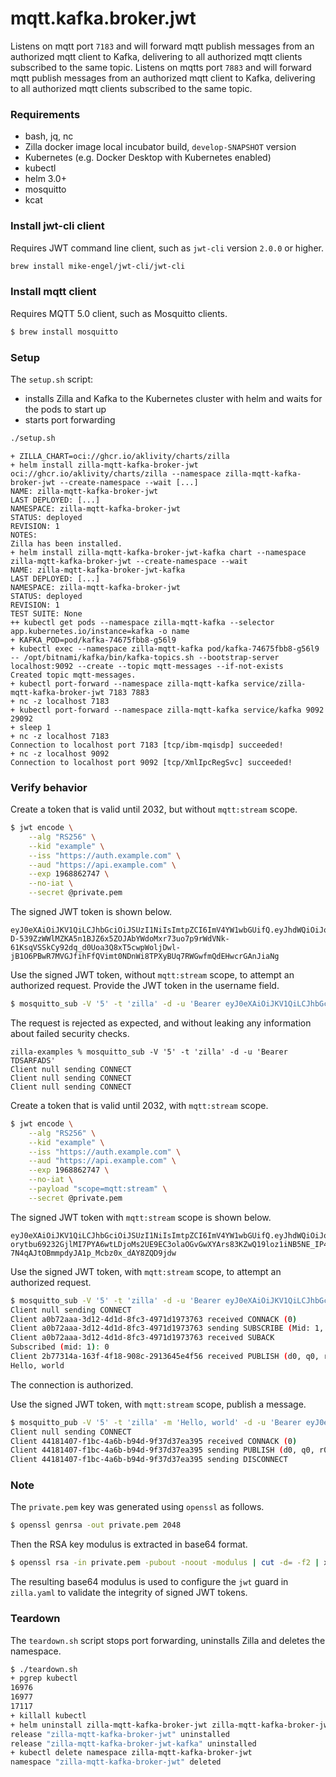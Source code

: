 # mqtt.kafka.broker.jwt

Listens on mqtt port `7183` and will forward mqtt publish messages from an authorized mqtt client to Kafka, delivering to all authorized mqtt clients subscribed to the same topic.
Listens on mqtts port `7883` and will forward mqtt publish messages from an authorized mqtt client to Kafka, delivering to all authorized mqtt clients subscribed to the same topic.

### Requirements

- bash, jq, nc
- Zilla docker image local incubator build, `develop-SNAPSHOT` version
- Kubernetes (e.g. Docker Desktop with Kubernetes enabled)
- kubectl
- helm 3.0+
- mosquitto
- kcat

### Install jwt-cli client

Requires JWT command line client, such as `jwt-cli` version `2.0.0` or higher.

```bash
brew install mike-engel/jwt-cli/jwt-cli
```

### Install mqtt client

Requires MQTT 5.0 client, such as Mosquitto clients.

```bash
$ brew install mosquitto
```

### Setup

The `setup.sh` script:
- installs Zilla and Kafka to the Kubernetes cluster with helm and waits for the pods to start up
- starts port forwarding

```bash
./setup.sh   
```

```text
+ ZILLA_CHART=oci://ghcr.io/aklivity/charts/zilla
+ helm install zilla-mqtt-kafka-broker-jwt oci://ghcr.io/aklivity/charts/zilla --namespace zilla-mqtt-kafka-broker-jwt --create-namespace --wait [...]
NAME: zilla-mqtt-kafka-broker-jwt
LAST DEPLOYED: [...]
NAMESPACE: zilla-mqtt-kafka-broker-jwt
STATUS: deployed
REVISION: 1
NOTES:
Zilla has been installed.
+ helm install zilla-mqtt-kafka-broker-jwt-kafka chart --namespace zilla-mqtt-kafka-broker-jwt --create-namespace --wait
NAME: zilla-mqtt-kafka-broker-jwt-kafka
LAST DEPLOYED: [...]
NAMESPACE: zilla-mqtt-kafka-broker-jwt
STATUS: deployed
REVISION: 1
TEST SUITE: None
++ kubectl get pods --namespace zilla-mqtt-kafka --selector app.kubernetes.io/instance=kafka -o name
+ KAFKA_POD=pod/kafka-74675fbb8-g56l9
+ kubectl exec --namespace zilla-mqtt-kafka pod/kafka-74675fbb8-g56l9 -- /opt/bitnami/kafka/bin/kafka-topics.sh --bootstrap-server localhost:9092 --create --topic mqtt-messages --if-not-exists
Created topic mqtt-messages.
+ kubectl port-forward --namespace zilla-mqtt-kafka service/zilla-mqtt-kafka-broker-jwt 7183 7883
+ nc -z localhost 7183
+ kubectl port-forward --namespace zilla-mqtt-kafka service/kafka 9092 29092
+ sleep 1
+ nc -z localhost 7183
Connection to localhost port 7183 [tcp/ibm-mqisdp] succeeded!
+ nc -z localhost 9092
Connection to localhost port 9092 [tcp/XmlIpcRegSvc] succeeded!
```

### Verify behavior

Create a token that is valid until 2032, but without `mqtt:stream` scope.
```bash
$ jwt encode \
    --alg "RS256" \
    --kid "example" \
    --iss "https://auth.example.com" \
    --aud "https://api.example.com" \
    --exp 1968862747 \
    --no-iat \
    --secret @private.pem
```
The signed JWT token is shown below.
```
eyJ0eXAiOiJKV1QiLCJhbGciOiJSUzI1NiIsImtpZCI6ImV4YW1wbGUifQ.eyJhdWQiOiJodHRwczovL2FwaS5leGFtcGxlLmNvbSIsImV4cCI6MTk2ODg2Mjc0NywiaXNzIjoiaHR0cHM6Ly9hdXRoLmV4YW1wbGUuY29tIn0.k4Aq93RzFpOBBwuUEewJUq1Wj1F0csfW4c_eGaQY9xNk8WC1C_rhmWkiprApkoVoaUJI7PVemUFfwKmx3XVWTYB3AQUihGGDKA6TRN2kTfkd1Vm_tBbn6a1nsUKbfl70vFD51jebJ9w5yG2b_jEiqtt6eOW99KNNRdAi5U0z7NHHIniu8Yfi5qrK0IBJBBWOoe-D-539ZzWWlMZKA5n1BJZ6x5ZOJAbYWdoMxr73uo7p9rWdVNk-61KsqVSSkCy92dq_d0Uoa3Q8xT5cwpWoljDwl-jB1O6PBwR7MVGJfihFfQVimt0NDnWi8TPXyBUq7RWGwfmQdEHwcrGAnJiaNg
```
Use the signed JWT token, without `mqtt:stream` scope, to attempt an authorized request. Provide the JWT token in the username field.
```bash
$ mosquitto_sub -V '5' -t 'zilla' -d -u 'Bearer eyJ0eXAiOiJKV1QiLCJhbGciOiJSUzI1NiIsImtpZCI6ImV4YW1wbGUifQ.eyJhdWQiOiJodHRwczovL2FwaS5leGFtcGxlLmNvbSIsImV4cCI6MTk2ODg2Mjc0NywiaXNzIjoiaHR0cHM6Ly9hdXRoLmV4YW1wbGUuY29tIn0.k4Aq93RzFpOBBwuUEewJUq1Wj1F0csfW4c_eGaQY9xNk8WC1C_rhmWkiprApkoVoaUJI7PVemUFfwKmx3XVWTYB3AQUihGGDKA6TRN2kTfkd1Vm_tBbn6a1nsUKbfl70vFD51jebJ9w5yG2b_jEiqtt6eOW99KNNRdAi5U0z7NHHIniu8Yfi5qrK0IBJBBWOoe-D-539ZzWWlMZKA5n1BJZ6x5ZOJAbYWdoMxr73uo7p9rWdVNk-61KsqVSSkCy92dq_d0Uoa3Q8xT5cwpWoljDwl-jB1O6PBwR7MVGJfihFfQVimt0NDnWi8TPXyBUq7RWGwfmQdEHwcrGAnJiaNg'
```
The request is rejected as expected, and without leaking any information about failed security checks.
```
zilla-examples % mosquitto_sub -V '5' -t 'zilla' -d -u 'Bearer TDSARFADS'
Client null sending CONNECT
Client null sending CONNECT
Client null sending CONNECT

```
Create a token that is valid until 2032, with `mqtt:stream` scope.
```bash
$ jwt encode \
    --alg "RS256" \
    --kid "example" \
    --iss "https://auth.example.com" \
    --aud "https://api.example.com" \
    --exp 1968862747 \
    --no-iat \
    --payload "scope=mqtt:stream" \
    --secret @private.pem
```
The signed JWT token with `mqtt:stream` scope is shown below.
```
eyJ0eXAiOiJKV1QiLCJhbGciOiJSUzI1NiIsImtpZCI6ImV4YW1wbGUifQ.eyJhdWQiOiJodHRwczovL2FwaS5leGFtcGxlLmNvbSIsImV4cCI6MTk2ODg2Mjc0NywiaXNzIjoiaHR0cHM6Ly9hdXRoLmV4YW1wbGUuY29tIiwic2NvcGUiOiJtcXR0OnN0cmVhbSJ9.QGXNK7k08oQt5yUDVAMuu0adF7TGXEOT_yyfcACUgNt4rG2Zkd_2AnsqWD6hR0OEP_e6mYhJum0kQH6_uNqoR50LiLlsPP1d6B8_32wT92qeF46uFjjwwE_ofM7uzI92OrPgaZ8Qlr6mLxJu4CLj2E_DippkjChpk2fARGRMZLwGoA8D5GkHxlerAxzFzfmMcwPdiYzXaDfX85fMFkHM4SX2lzAakCo2Wq_kNq-orytbu69232GjlMI7PYA6wtLDjoMs2UE9EC3olaOGvGwXYArs83KZwQ19loz1iNB5NE_IP4xQ-7N4qAJtOBmmpdyJA1p_Mcbz0x_dAY8ZQD9jdw
```
Use the signed JWT token, with `mqtt:stream` scope, to attempt an authorized request.
```bash
$ mosquitto_sub -V '5' -t 'zilla' -d -u 'Bearer eyJ0eXAiOiJKV1QiLCJhbGciOiJSUzI1NiIsImtpZCI6ImV4YW1wbGUifQ.eyJhdWQiOiJodHRwczovL2FwaS5leGFtcGxlLmNvbSIsImV4cCI6MTk2ODg2Mjc0NywiaXNzIjoiaHR0cHM6Ly9hdXRoLmV4YW1wbGUuY29tIiwic2NvcGUiOiJtcXR0OnN0cmVhbSJ9.QGXNK7k08oQt5yUDVAMuu0adF7TGXEOT_yyfcACUgNt4rG2Zkd_2AnsqWD6hR0OEP_e6mYhJum0kQH6_uNqoR50LiLlsPP1d6B8_32wT92qeF46uFjjwwE_ofM7uzI92OrPgaZ8Qlr6mLxJu4CLj2E_DippkjChpk2fARGRMZLwGoA8D5GkHxlerAxzFzfmMcwPdiYzXaDfX85fMFkHM4SX2lzAakCo2Wq_kNq-orytbu69232GjlMI7PYA6wtLDjoMs2UE9EC3olaOGvGwXYArs83KZwQ19loz1iNB5NE_IP4xQ-7N4qAJtOBmmpdyJA1p_Mcbz0x_dAY8ZQD9jdw'
Client null sending CONNECT
Client a0b72aaa-3d12-4d1d-8fc3-4971d1973763 received CONNACK (0)
Client a0b72aaa-3d12-4d1d-8fc3-4971d1973763 sending SUBSCRIBE (Mid: 1, Topic: zilla, QoS: 0, Options: 0x00)
Client a0b72aaa-3d12-4d1d-8fc3-4971d1973763 received SUBACK
Subscribed (mid: 1): 0
Client 2b77314a-163f-4f18-908c-2913645e4f56 received PUBLISH (d0, q0, r0, m0, 'zilla', ... (12 bytes))
Hello, world
```
The connection is authorized.

Use the signed JWT token, with `mqtt:stream` scope, publish a message.
```bash
$ mosquitto_pub -V '5' -t 'zilla' -m 'Hello, world' -d -u 'Bearer eyJ0eXAiOiJKV1QiLCJhbGciOiJSUzI1NiIsImtpZCI6ImV4YW1wbGUifQ.eyJhdWQiOiJodHRwczovL2FwaS5leGFtcGxlLmNvbSIsImV4cCI6MTk2ODg2Mjc0NywiaXNzIjoiaHR0cHM6Ly9hdXRoLmV4YW1wbGUuY29tIiwic2NvcGUiOiJtcXR0OnN0cmVhbSJ9.QGXNK7k08oQt5yUDVAMuu0adF7TGXEOT_yyfcACUgNt4rG2Zkd_2AnsqWD6hR0OEP_e6mYhJum0kQH6_uNqoR50LiLlsPP1d6B8_32wT92qeF46uFjjwwE_ofM7uzI92OrPgaZ8Qlr6mLxJu4CLj2E_DippkjChpk2fARGRMZLwGoA8D5GkHxlerAxzFzfmMcwPdiYzXaDfX85fMFkHM4SX2lzAakCo2Wq_kNq-orytbu69232GjlMI7PYA6wtLDjoMs2UE9EC3olaOGvGwXYArs83KZwQ19loz1iNB5NE_IP4xQ-7N4qAJtOBmmpdyJA1p_Mcbz0x_dAY8ZQD9jdw'
Client null sending CONNECT
Client 44181407-f1bc-4a6b-b94d-9f37d37ea395 received CONNACK (0)
Client 44181407-f1bc-4a6b-b94d-9f37d37ea395 sending PUBLISH (d0, q0, r0, m1, 'zilla', ... (12 bytes))
Client 44181407-f1bc-4a6b-b94d-9f37d37ea395 sending DISCONNECT
```


### Note
The `private.pem` key was generated using `openssl` as follows.
```bash
$ openssl genrsa -out private.pem 2048
```
Then the RSA key modulus is extracted in base64 format.
```bash
$ openssl rsa -in private.pem -pubout -noout -modulus | cut -d= -f2 | xxd -r -p | base64
```
The resulting base64 modulus is used to configure the `jwt` guard in `zilla.yaml` to validate the integrity of signed JWT tokens.

### Teardown

The `teardown.sh` script stops port forwarding, uninstalls Zilla and deletes the namespace.

```bash
$ ./teardown.sh
+ pgrep kubectl
16976
16977
17117
+ killall kubectl
+ helm uninstall zilla-mqtt-kafka-broker-jwt zilla-mqtt-kafka-broker-jwt-kafka --namespace zilla-mqtt-kafka-broker-jwt
release "zilla-mqtt-kafka-broker-jwt" uninstalled
release "zilla-mqtt-kafka-broker-jwt-kafka" uninstalled
+ kubectl delete namespace zilla-mqtt-kafka-broker-jwt
namespace "zilla-mqtt-kafka-broker-jwt" deleted
```
